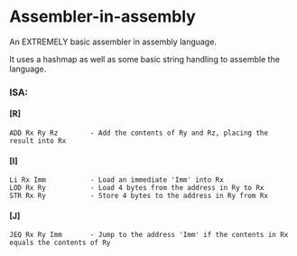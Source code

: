 # Assembler-in-assembly



An EXTREMELY basic assembler in assembly language.

It uses a hashmap as well as some basic string handling to assemble the language.

### ISA:

#### [R]
    ADD Rx Ry Rz        - Add the contents of Ry and Rz, placing the result into Rx


#### [I]
    Li Rx Imm           - Load an immediate 'Imm' into Rx
    LOD Rx Ry           - Load 4 bytes from the address in Ry to Rx
    STR Rx Ry           - Store 4 bytes to the address in Ry from Rx


#### [J]
    JEQ Rx Ry Imm       - Jump to the address 'Imm' if the contents in Rx equals the contents of Ry









